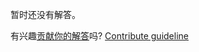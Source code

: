 
暂时还没有解答。

有兴趣[贡献你的解答](https://github.com/BFEdev/BFE.dev-solutions/blob/main/typescript/implement-lastchar-t_zh.md)吗? [Contribute guideline](https://github.com/BFEdev/BFE.dev-solutions#how-to-contribute)
